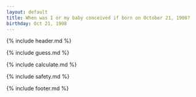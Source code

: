 ```yaml
---
layout: default
title: When was I or my baby conceived if born on October 21, 1908?
birthday: Oct 21, 1908
---
```


{% include header.md %}

{% include guess.md %}

{% include calculate.md %}

{% include safety.md %}

{% include footer.md %}



